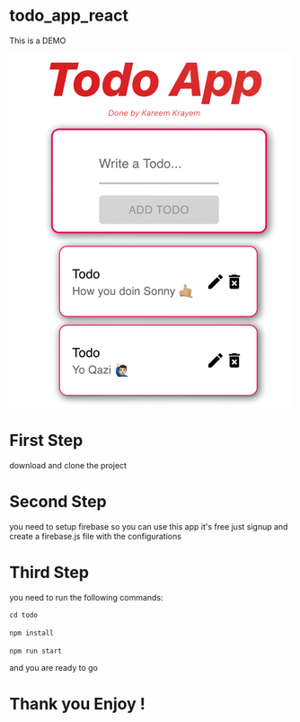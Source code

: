 # todo_app_react

This is a DEMO

![Alt text](./DEMO.JPG?raw=true 'TODO-APP-REACT')

# First Step

download and clone the project

# Second Step

you need to setup firebase so you can use this app
it's free just signup and create a firebase.js file
with the configurations

# Third Step

you need to run the following commands:

    cd todo

    npm install

    npm run start

and you are ready to go

# Thank you Enjoy !
